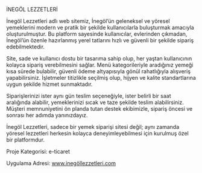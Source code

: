 İNEGÖL LEZZETLERİ

  İnegöl Lezzetleri adlı web sitemiz, İnegöl’ün geleneksel ve yöresel yemeklerini modern ve pratik bir şekilde kullanıcılarla buluşturmak amacıyla oluşturulmuştur. Bu platform sayesinde kullanıcılar, evlerinden çıkmadan, İnegöl’ün özenle hazırlanmış yerel tatlarını hızlı ve güvenli bir şekilde sipariş edebilmektedir.

Site, sade ve kullanıcı dostu bir tasarıma sahip olup, her yaştan kullanıcının kolayca sipariş verebilmesini sağlar. Menü kategorileriyle aradığınız yemeği kısa sürede bulabilir, güvenli ödeme altyapısıyla gönül rahatlığıyla alışveriş yapabilirsiniz. İşletmeler titizlikle seçilmiş olup, hijyen ve kalite standartlarına uygun şekilde hizmet sunmaktadır.

Siparişlerinizi ister aynı gün teslim seçeneğiyle, ister belirli bir saat aralığında alabilir, yemeklerinizi sıcak ve taze şekilde teslim alabilirsiniz. Müşteri memnuniyetini ön planda tutan destek ekibimizle, sipariş öncesi ve sonrası her adımda yanınızdayız.

İnegöl Lezzetleri, sadece bir yemek siparişi sitesi değil; aynı zamanda yöresel lezzetleri herkesin kolayca deneyimleyebilmesi için kurulmuş özel bir platformdur.

Proje Kategorisi: e-ticaret

Uygulama Adresi: www.inegöllezzetleri.com
